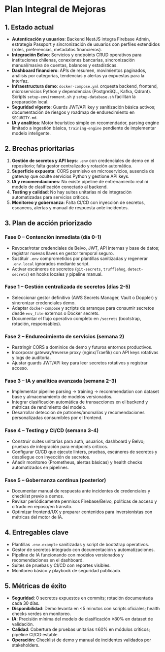 # Plan Integral de Mejoras

## 1. Estado actual
- **Autenticación y usuarios**: Backend NestJS integra Firebase Admin, estrategia Passport y sincronización de usuarios con perfiles extendidos (roles, preferencias, metadatos financieros).
- **Integración Belvo**: Servicios y endpoints CRUD operativos para instituciones chilenas, conexiones bancarias, sincronización manual/masiva de cuentas, balances y estadísticas.
- **Dashboard financiero**: APIs de resumen, movimientos paginados, análisis por categorías, tendencias y alertas ya expuestas para la interfaz.
- **Infraestructura demo**: `docker-compose.yml` orquesta backend, frontend, microservicios Python y dependencias (PostgreSQL, Kafka, Qdrant). Scripts `setup-environment.sh` y `setup-database.sh` facilitan la preparación local.
- **Seguridad vigente**: Guards JWT/API key y sanitización básica activos; documentación de riesgos y roadmap de endurecimiento en `SECURITY.md`.
- **IA y analítica**: Motor heurístico simple en recomendador, parsing engine limitado a ingestión básica, `training-engine` pendiente de implementar modelo inteligente.

## 2. Brechas prioritarias
1. **Gestión de secretos y API keys**: `.env` con credenciales de demo en el repositorio; falta gestor centralizado y rotación automática.
2. **Superficie expuesta**: CORS permisivo en microservicios, ausencia de gateway que oculte servicios Python y gestione API keys.
3. **IA y recomendaciones**: No existe pipeline de entrenamiento real ni modelo de clasificación conectado al backend.
4. **Testing y calidad**: No hay suites unitarias ni de integración automatizadas para servicios críticos.
5. **Monitoreo y gobernanza**: Falta CI/CD con inyección de secretos, escaneos, alertas y manual de respuesta ante incidentes.

## 3. Plan de acción priorizado
### Fase 0 – Contención inmediata (día 0-1)
- Revocar/rotar credenciales de Belvo, JWT, API internas y base de datos; registrar nuevas llaves en gestor temporal seguro.
- Sustituir `.env` comprometidos por plantillas sanitizadas y regenerar `.env.local` ignorados mediante script.
- Activar escáneres de secretos (`git-secrets`, `trufflehog`, `detect-secrets`) en hooks locales y pipeline manual.

### Fase 1 – Gestión centralizada de secretos (días 2-5)
- Seleccionar gestor definitivo (AWS Secrets Manager, Vault o Doppler) y sincronizar credenciales demo.
- Adaptar `docker-compose` y scripts de arranque para consumir secretos desde `env_file` externos o Docker secrets.
- Documentar el flujo operativo completo en `/secrets` (bootstrap, rotación, responsables).

### Fase 2 – Endurecimiento de servicios (semana 2)
- Restringir CORS a dominios de demo y futuros entornos productivos.
- Incorporar gateway/reverse proxy (nginx/Traefik) con API keys rotativas y logs de auditoría.
- Ajustar guards JWT/API key para leer secretos rotativos y registrar acceso.

### Fase 3 – IA y analítica avanzada (semana 2-3)
- Implementar pipeline parsing → training → recommendation con dataset base y almacenamiento de modelos versionados.
- Integrar clasificación automática de transacciones en el backend y métricas de rendimiento del modelo.
- Desarrollar detección de patrones/anomalías y recomendaciones personalizadas consumibles por el frontend.

### Fase 4 – Testing y CI/CD (semana 3-4)
- Construir suites unitarias para auth, usuarios, dashboard y Belvo; pruebas de integración para endpoints críticos.
- Configurar CI/CD que ejecute linters, pruebas, escáneres de secretos y despliegue con inyección de secretos.
- Añadir monitoreo (Prometheus, alertas básicas) y health checks automatizados en pipelines.

### Fase 5 – Gobernanza continua (posterior)
- Documentar manual de respuesta ante incidentes de credenciales y checklist previo a demos.
- Revisar periódicamente permisos Firebase/Belvo, políticas de acceso y cifrado en reposo/en tránsito.
- Optimizar frontend/UX y preparar contenidos para inversionistas con métricas del motor de IA.

## 4. Entregables clave
- Plantillas `.env.example` sanitizadas y script de bootstrap operativos.
- Gestor de secretos integrado con documentación y automatizaciones.
- Pipeline de IA funcionando con modelos versionados y recomendaciones en el dashboard.
- Suites de pruebas y CI/CD con reportes visibles.
- Monitoreo básico y playbook de seguridad publicado.

## 5. Métricas de éxito
- **Seguridad**: 0 secretos expuestos en commits; rotación documentada cada 30 días.
- **Disponibilidad**: Demo levanta en <5 minutos con scripts oficiales; health checks verdes en monitoreo.
- **IA**: Precisión mínima del modelo de clasificación ≥80% en dataset de validación.
- **Calidad**: Cobertura de pruebas unitarias ≥60% en módulos críticos; pipeline CI/CD estable.
- **Operación**: Checklist de demo y manual de incidentes validados por stakeholders.

